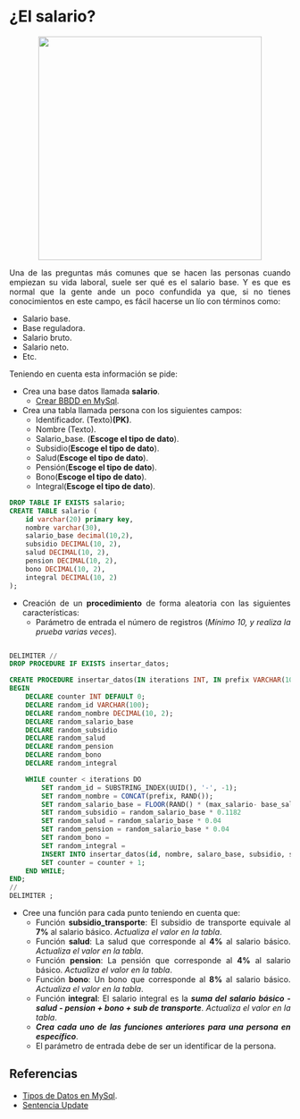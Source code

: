 <div align="justify">

# ¿El salario?

<div align="center">
<img width="400" src="https://www.gestion.org/wp-content/uploads/2017/08/que-integra-el-salario-base-de-cotizacion-768x452.jpg"/>

</div>

Una de las preguntas más comunes que se hacen las personas cuando empiezan su vida laboral, suele ser qué es el salario base. Y es que es normal que la gente ande un poco confundida ya que, si no tienes conocimientos en este campo, es fácil hacerse un lío con términos como:
- Salario base.
- Base reguladora.
- Salario bruto.
- Salario neto.
- Etc.

Teniendo en cuenta esta información se pide:
- Crea una base datos llamada __salario__.
    - [Crear BBDD en MySql](https://dev.mysql.com/doc/refman/8.0/en/creating-database.html).
- Crea una tabla llamada persona con los siguientes campos:
    - Identificador. (Texto)__(PK)__.
    - Nombre (Texto).
    - Salario_base. (__Escoge el tipo de dato__).
    - Subsidio(__Escoge el tipo de dato__).
    - Salud(__Escoge el tipo de dato__).
    - Pensión(__Escoge el tipo de dato__).
    - Bono(__Escoge el tipo de dato__).
    - Integral(__Escoge el tipo de dato__).


```sql
DROP TABLE IF EXISTS salario;
CREATE TABLE salario (
    id varchar(20) primary key,
    nombre varchar(30),
    salario_base decimal(10,2),
    subsidio DECIMAL(10, 2),
    salud DECIMAL(10, 2),
    pension DECIMAL(10, 2),
    bono DECIMAL(10, 2),
    integral DECIMAL(10, 2)
);

```

- Creación de un __procedimiento__ de forma aleatoria con las siguientes características:
    - Parámetro de entrada el número de registros (_Mínimo 10, y realiza la prueba varias veces_). 

```sql

DELIMITER //
DROP PROCEDURE IF EXISTS insertar_datos;

CREATE PROCEDURE insertar_datos(IN iterations INT, IN prefix VARCHAR(10), IN base_salario INT, IN max_salario INT)
BEGIN
    DECLARE counter INT DEFAULT 0;
    DECLARE random_id VARCHAR(100);
    DECLARE random_nombre DECIMAL(10, 2);
    DECLARE random_salario_base
    DECLARE random_subsidio
    DECLARE random_salud
    DECLARE random_pension
    DECLARE random_bono
    DECLARE random_integral

    WHILE counter < iterations DO
        SET random_id = SUBSTRING_INDEX(UUID(), '-', -1);
        SET random_nombre = CONCAT(prefix, RAND());
        SET random_salario_base = FLOOR(RAND() * (max_salario- base_salario + 1)) + base_salario;
        SET random_subsidio = random_salario_base * 0.1182
        SET random_salud = random_salario_base * 0.04
        SET random_pension = random_salario_base * 0.04
        SET random_bono = 
        SET random_integral = 
        INSERT INTO insertar_datos(id, nombre, salaro_base, subsidio, salud, pension, bono, integral) VALUES (random_id, random_nombre, random_salario_base, random_subsidio, random_salud, random_pension, random_bono, random_integral);
        SET counter = counter + 1;
    END WHILE;
END;
//
DELIMITER ;

```

- Cree una función para cada punto teniendo en cuenta que:
    - Función __subsidio_transporte__: El subsidio de transporte equivale al __7%__ al salario básico. _Actualiza el valor en la tabla_.
    - Función __salud__: La salud que corresponde al __4%__ al salario básico.  _Actualiza el valor en la tabla_.
    - Función __pension__: La pensión que corresponde al __4%__ al salario básico.  _Actualiza el valor en la tabla_.
    - Función __bono__: Un bono que corresponde al __8%__ al salario básico. _Actualiza el valor en la tabla_. 
    - Función __integral__: El salario integral es la ___suma del salario básico - salud - pension + bono + sub de transporte___. _Actualiza el valor en la tabla_.
    - ___Crea cada uno de las funciones anteriores para una persona en específico___.
    - El parámetro de entrada debe de ser un identificar de la persona.
## Referencias

- [Tipos de Datos en MySql](https://dev.mysql.com/doc/refman/8.0/en/data-types.html).
- [Sentencia Update](https://dev.mysql.com/doc/refman/8.0/en/update.html)

</div>